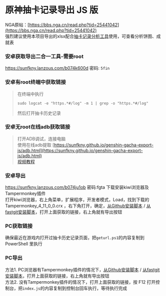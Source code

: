 # 原神抽卡记录导出 JS 版

NGA原帖：[https://bbs.nga.cn/read.php?tid=25441042](https://bbs.nga.cn/read.php?tid=25441042)  
强烈建议使用本项目导出的xlsx配合[抽卡记录分析工具](https://github.com/voderl/genshin-gacha-analyzer)使用，可查看分析饼图、成就表  

### 安卓获取导出二合一工具-需要root

https://sunfkny.lanzous.com/b074k600d  密码: `5fin`  

### 安卓有root终端中获取链接

> 在终端中执行
> ```
> sudo logcat -e "https.*#/log" -m 1 | grep -o "https.*#/log"
> ```
> 然后打开抽卡历史记录

### 安卓无root在线adb获取链接

> 打开ADB调试，连接电脑  
> 使用在线adb提取 [https://sunfkny.github.io/genshin-gacha-export-js/adb.html](https://sunfkny.github.io/genshin-gacha-export-js/adb.html)  
> [视频教程](https://www.bilibili.com/video/BV1tr4y1K7Ea?p=3)  

### 安卓导出

https://sunfkny.lanzous.com/b074ju1ob 密码:fgta  下载安装kiwi浏览器及Tampermonkey插件  
打开kiwi浏览器，右上角菜单，扩展程序，开发者模式，Load，找到下载的 Tampermonkey_4_11_0_0.crx ，右下角打开，确定，[从Github安装脚本](https://sunfkny.github.io/genshin-gacha-export-js/index.user.js) / [从fastgit安装脚本](https://hub.fastgit.org/sunfkny/genshin-gacha-export-js/raw/main/index.user.js)，打开上面获取的链接，右上角就有导出按钮  

### PC获取链接

确保最近在游戏内打开过抽卡历史记录页面，把`geturl.ps1`的内容复制到 PowerShell 里执行  

### PC导出

方法1. PC浏览器有Tampermonkey插件的情况下，[从Github安装脚本](https://sunfkny.github.io/genshin-gacha-export-js/index.user.js) / [从fastgit安装脚本](	https://hub.fastgit.org/sunfkny/genshin-gacha-export-js/raw/main/index.user.js)，打开上面获取的链接，右上角就有导出按钮  
方法2. 没有Tampermonkey插件的情况下，打开上面获取的链接，按 F12 打开控制台，把`index.js`的内容复制到控制台回车执行，等待执行完成  
